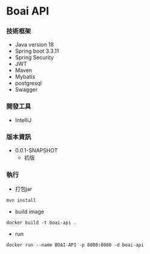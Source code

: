 # Boai API

### 技術框架
* Java version 18
* Spring boot 3.3.11
* Spring Security
* JWT
* Maven
* Mybatis
* postgresql
* Swagger

### 開發工具
* IntelliJ

### 版本資訊
* 0.0.1-SNAPSHOT
  * 初版

### 執行
* 打包jar
```
mvn install
```
* build image
```
docker build -t boai-api .
```
* run 
```
docker run --name BOAI-API -p 8080:8080 -d boai-api
```